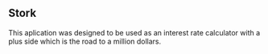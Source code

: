 ## Stork 

This aplication was designed to be used as an interest rate calculator with a plus side which is the road
to a million dollars.



